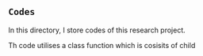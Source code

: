 ## `Codes`
In this directory, I store codes of this research project. 

Th code utilises a class function which is cosisits of child 
